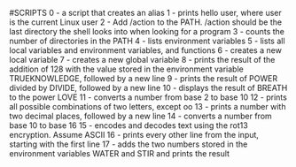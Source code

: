 #SCRIPTS
0 -  a script that creates an alias
1 -  prints hello user, where user is the current Linux user
2 - Add /action to the PATH. /action should be the last directory the shell looks into when looking for a program
3 - counts the number of directories in the PATH
4 -  lists environment variables
5 - lists all local variables and environment variables, and functions
6 - creates a new local variable
7 - creates a new global variable
8 - prints the result of the addition of 128 with the value stored in the environment variable TRUEKNOWLEDGE, followed by a new line
9 - prints the result of POWER divided by DIVIDE, followed by a new line
10 - displays the result of BREATH to the power LOVE
11 - converts a number from base 2 to base 10
12 - prints all possible combinations of two letters, except oo
13 - prints a number with two decimal places, followed by a new line
14 - converts a number from base 10 to base 16
15 - encodes and decodes text using the rot13 encryption. Assume ASCII
16 -  prints every other line from the input, starting with the first line
17 - adds the two numbers stored in the environment variables WATER and STIR and prints the result
